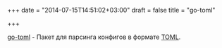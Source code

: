 +++
date = "2014-07-15T14:51:02+03:00"
draft = false
title = "go-toml"

+++

<p><a href="https://github.com/pelletier/go-toml">go-toml</a>&nbsp;- Пакет для парсинга конфигов в формате&nbsp;<a href="https://github.com/mojombo/toml">TOML</a>.</p>

